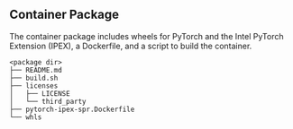 ## Container Package

The container package includes wheels for PyTorch and the Intel PyTorch
Extension (IPEX), a Dockerfile, and a script to build the container.

```
<package dir>
├── README.md
├── build.sh
├── licenses
│   ├── LICENSE
│   └── third_party
├── pytorch-ipex-spr.Dockerfile
└── whls
```
